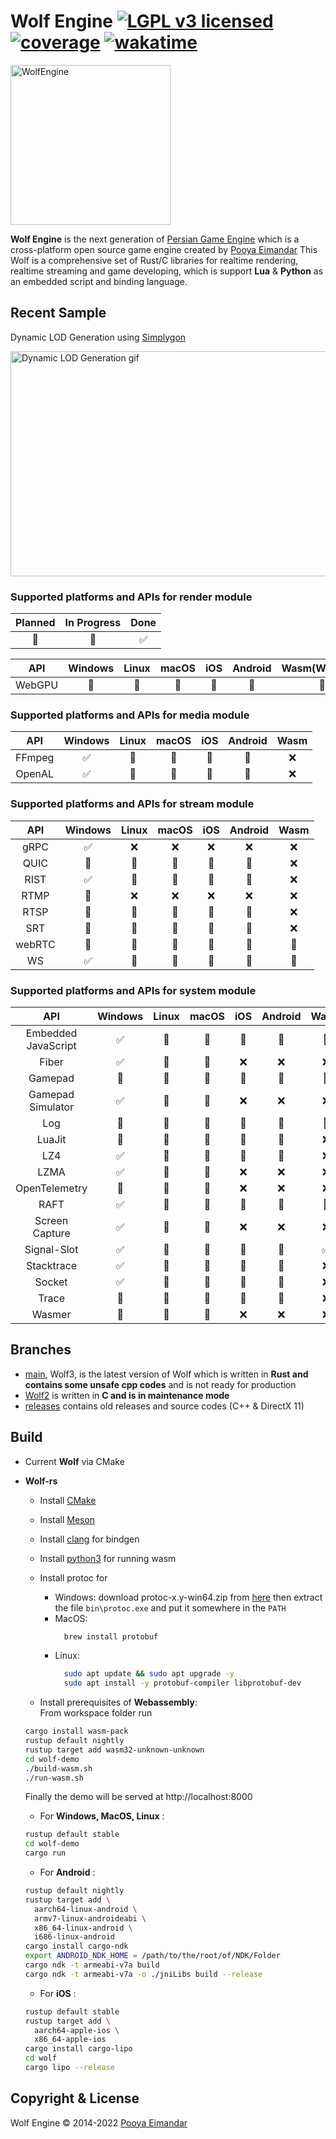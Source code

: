 # Wolf Engine [![LGPL v3 licensed](https://img.shields.io/badge/license-Apache-blue)](https://github.com/WolfEngine/Wolf.Engine/blob/main/LICENSE.md) [![coverage](https://shields.io/endpoint?url=https://github.com/WolfEngine/WolfEngine/tree/main/coverage/coverage.json)](https://github.com/WolfEngine/WolfEngine/tree/main/coverage/index.html) [![wakatime](https://wakatime.com/badge/github/WolfEngine/WolfEngine.svg)](https://wakatime.com/badge/github/WolfEngine/WolfEngine)

<img src="https://raw.githubusercontent.com/WolfEngine/WolfEngine/main/Logo.png" width="256" height="256" alt="WolfEngine"/>

**Wolf Engine** is the next generation of [Persian Game Engine](https://github.com/PooyaEimandar/PersianEngine) which is a
cross-platform open source game engine created by [Pooya Eimandar](https://pooyaeimandar.github.io)
This Wolf is a comprehensive set of Rust/C libraries for realtime rendering, realtime streaming and game developing, which is support **Lua** & **Python** as an embedded script and binding language.</p>

## Recent Sample
<p>Dynamic LOD Generation using <a href="https://www.simplygon.com/" target="_blank">Simplygon</a></p>
<img src="https://raw.githubusercontent.com/WolfEngine/WolfEngine/wolf-2/samples/03_advances/07_lod/doc/view.gif" width="640" height="360" alt="Dynamic LOD Generation gif"/>

### Supported platforms and APIs for render module
| Planned | In Progress | Done |
|:-----------:|:-----------:|:-----------:|
| :memo:  | :construction: | :white_check_mark: | 

| API | Windows | Linux | macOS | iOS | Android | Wasm(WebGPU) | Wasm(WebGL) |
|:-----------:|:-----------:|:--------------------------:|:--------------:|:-------------:|:--------------:|:-------------:|:-------------:|
|  WebGPU | :construction: | :construction: | :construction: | :memo: | :memo: | :construction: | :construction: |

### Supported platforms and APIs for media module

| API | Windows | Linux | macOS | iOS | Android | Wasm |
|:-----------:|:-----------:|:--------------------------:|:--------------:|:-------------:|:--------------:|:-------------:|
| FFmpeg | :white_check_mark: | :memo: | :memo: | :memo: | :memo: | :x: |
| OpenAL | :white_check_mark: | :memo: | :memo: | :memo: | :memo: | :x: |

### Supported platforms and APIs for stream module

| API | Windows | Linux | macOS | iOS | Android | Wasm |
|:-----------:|:-----------:|:--------------------------:|:--------------:|:-------------:|:--------------:|:-------------:|
| gRPC | :white_check_mark: | :x: | :x: | :x: | :x: | :x: |
| QUIC | :construction: | :memo: | :memo: | :memo: | :memo: | :x: |
| RIST | :white_check_mark: | :memo: | :memo: | :memo: | :memo: | :x: |
| RTMP | :memo: | :x: | :x: | :x: | :x: | :x: |
| RTSP | :memo: | :memo: | :memo: | :memo: | :memo: | :x: |
| SRT | :memo: | :memo: | :memo: | :memo: | :memo: | :x: |
| webRTC | :memo: | :memo: | :memo: | :memo: | :memo: | :memo: |
| WS | :white_check_mark: | :memo: | :memo: | :memo: | :memo: | :memo: |

### Supported platforms and APIs for system module

| API | Windows | Linux | macOS | iOS | Android | Wasm |
|:-----------:|:-----------:|:--------------------------:|:--------------:|:-------------:|:--------------:|:-------------:|
| Embedded JavaScript  | :white_check_mark: | :memo: | :memo: | :memo: | :memo: | :memo: |
| Fiber | :white_check_mark: | :memo: | :memo: | :x: | :x: | :x: |
| Gamepad | :construction: | :memo: | :memo: | :memo: | :memo: | :memo: |
| Gamepad Simulator | :white_check_mark: | :memo: | :memo: | :x: | :x: | :x: |
| Log  | :construction: | :construction: | :construction: | :construction: | :construction: | :construction: | 
| LuaJit  | :memo: | :memo: | :memo: | :memo: | :memo: | :x: |
| LZ4  | :white_check_mark: | :memo: | :memo: | :memo: | :memo: | :x: |
| LZMA  | :white_check_mark: | :memo: | :memo: | :x: | :x: | :x: |
| OpenTelemetry  | :memo: | :memo: | :memo: | :x: | :x: | :x: |
| RAFT  | :white_check_mark: | :memo: | :memo: | :memo: | :memo: | :memo: |
| Screen Capture  | :white_check_mark: | :construction: | :construction: | :x: | :x: | :x: |
| Signal-Slot  | :white_check_mark: | :construction: | :construction: | :construction: | :construction: | :white_check_mark: |
| Stacktrace  | :white_check_mark: | :construction: | :construction: | :construction: | :construction: | :x: |
| Socket | :white_check_mark: | :memo: | :memo: | :memo: | :memo: | :x: |
| Trace | :construction: | :memo: | :memo: | :memo: | :memo: | :x: |
| Wasmer  | :memo: | :memo: | :memo: | :x: | :x: | :x: |

## Branches
- [main](https://github.com/WolfEngine/WolfEngine/tree/main), Wolf3, is the latest version of Wolf which is written in **Rust and contains some unsafe cpp codes** and is not ready for production
- [Wolf2](https://github.com/WolfEngine/WolfEngine/tree/wolf-2) is written in **C and is in maintenance mode**
- [releases](https://github.com/WolfEngine/WolfEngine/releases) contains old releases and source codes (C++ & DirectX 11)

## Build
- Current **Wolf** via CMake
- **Wolf-rs**
  - Install [CMake](https://cmake.org/install/)
  - Install [Meson](https://github.com/mesonbuild/meson/releases)
  - Install [clang](https://github.com/llvm/llvm-project/releases/tag/llvmorg-14.0.0) for bindgen
  - Install [python3](https://www.python.org/downloads/) for running wasm
  - Install protoc for 
    - Windows: download protoc-x.y-win64.zip from [here](https://github.com/protocolbuffers/protobuf/releases/latest) then extract the file `bin\protoc.exe` and put it somewhere in the `PATH`
    - MacOS:
      ```bash
        brew install protobuf
      ```  
    - Linux:
      ```bash
        sudo apt update && sudo apt upgrade -y
        sudo apt install -y protobuf-compiler libprotobuf-dev
      ```

  - Install prerequisites of **Webassembly**:\
  From workspace folder run
  ```bash
  cargo install wasm-pack
  rustup default nightly
  rustup target add wasm32-unknown-unknown
  cd wolf-demo
  ./build-wasm.sh
  ./run-wasm.sh
  ```
  Finally the demo will be served at http://localhost:8000
  - For **Windows, MacOS, Linux** :
  ```bash
  rustup default stable
  cd wolf-demo
  cargo run
  ```
  - For **Android** :
  ```bash
  rustup default nightly
  rustup target add \
    aarch64-linux-android \
    armv7-linux-androideabi \
    x86_64-linux-android \
    i686-linux-android
  cargo install cargo-ndk
  export ANDROID_NDK_HOME = /path/to/the/root/of/NDK/Folder
  cargo ndk -t armeabi-v7a build
  cargo ndk -t armeabi-v7a -o ./jniLibs build --release 
  ```

  - For **iOS** :
  ```bash
  rustup default stable
  rustup target add \
    aarch64-apple-ios \
    x86_64-apple-ios
  cargo install cargo-lipo
  cd wolf
  cargo lipo --release
  ```

## Copyright & License
Wolf Engine © 2014-2022 [Pooya Eimandar](https://www.linkedin.com/in/pooyaeimandar)
